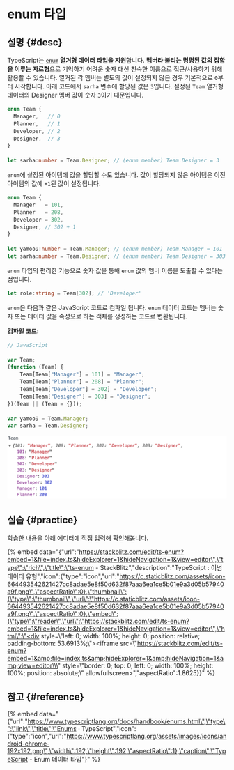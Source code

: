 # enum 타입

## 설명 {#desc}

TypeScript는 [`enum`](https://ko.wikipedia.org/wiki/%EC%97%B4%EA%B1%B0%ED%98%95) **열거형 데이터 타입을 지원**합니다. **멤버라 불리는 명명된 값의 집합을 이루는 자료형**으로  기억하기 어려운 숫자 대신 친숙한 이름으로 접근/사용하기 위해 활용할 수 있습니다. 열거된 각 멤버는 별도의 값이 설정되지 않은 경우 기본적으로 `0`부터 시작합니다. 아래 코드에서 `sarha` 변수에 할당된 값은 `3`입니다. 설정된 `Team` 열거형 데이터의 Designer 멤버 값이 숫자 `3`이기 때문입니다.

```typescript
enum Team {
  Manager,   // 0
  Planner,   // 1
  Developer, // 2
  Designer,  // 3
}

let sarha:number = Team.Designer; // (enum member) Team.Designer = 3
```

`enum`에 설정된 아이템에 값을 할당할 수도 있습니다. 값이 할당되지 않은 아이템은 이전 아이템의 값에 `+1`된 값이 설정됩니다.

```typescript
enum Team {
  Manager   = 101,
  Planner   = 208,
  Developer = 302,
  Designer, // 302 + 1
}

let yamoo9:number = Team.Manager; // (enum member) Team.Manager = 101
let sarha:number = Team.Designer; // (enum member) Team.Designer = 303
```

`enum` 타입의 편리한 기능으로 숫자 값을 통해 `enum` 값의 멤버 이름을 도출할 수 있다는 점입니다.

```typescript
let role:string = Team[302]; // 'Developer'
```

`enum`은 다음과 같은 JavaScript 코드로 컴파일 됩니다. `enum` 데이터 코드는 멤버는 숫자 또는 데이터 값을 속성으로 하는 객체를 생성하는 코드로 변환됩니다.

**컴파일 코드:**

```javascript
// JavaScript

var Team;
(function (Team) {
    Team[Team["Manager"] = 101] = "Manager";
    Team[Team["Planner"] = 208] = "Planner";
    Team[Team["Developer"] = 302] = "Developer";
    Team[Team["Designer"] = 303] = "Designer";
})(Team || (Team = {}));

var yamoo9 = Team.Manager;
var sarha = Team.Designer;
```

![](../.gitbook/assets/image.png)

## 실습 {#practice}

학습한 내용을 아래 에디터에 직접 입력해 확인해봅니다.

{% embed data="{\"url\":\"https://stackblitz.com/edit/ts-enum?embed=1&file=index.ts&hideExplorer=1&hideNavigation=1&view=editor\",\"type\":\"rich\",\"title\":\"ts-enum - StackBlitz\",\"description\":\"TypeScript : 이넘 데이터 유형\",\"icon\":{\"type\":\"icon\",\"url\":\"https://c.staticblitz.com/assets/icon-664493542621427cc8adae5e8f50d632f87aaa6ea1ce5b01e9a3d05b57940a9f.png\",\"aspectRatio\":0},\"thumbnail\":{\"type\":\"thumbnail\",\"url\":\"https://c.staticblitz.com/assets/icon-664493542621427cc8adae5e8f50d632f87aaa6ea1ce5b01e9a3d05b57940a9f.png\",\"aspectRatio\":0},\"embed\":{\"type\":\"reader\",\"url\":\"https://stackblitz.com/edit/ts-enum?embed=1&file=index.ts&hideExplorer=1&hideNavigation=1&view=editor\",\"html\":\"<div style=\\\"left: 0; width: 100%; height: 0; position: relative; padding-bottom: 53.6913%;\\\"><iframe src=\\\"https://stackblitz.com/edit/ts-enum?embed=1&amp;file=index.ts&amp;hideExplorer=1&amp;hideNavigation=1&amp;view=editor\\\" style=\\\"border: 0; top: 0; left: 0; width: 100%; height: 100%; position: absolute;\\\" allowfullscreen></iframe></div>\",\"aspectRatio\":1.8625}}" %}

## 참고 {#reference}

{% embed data="{\"url\":\"https://www.typescriptlang.org/docs/handbook/enums.html\",\"type\":\"link\",\"title\":\"Enums · TypeScript\",\"icon\":{\"type\":\"icon\",\"url\":\"https://www.typescriptlang.org/assets/images/icons/android-chrome-192x192.png\",\"width\":192,\"height\":192,\"aspectRatio\":1},\"caption\":\"TypeScript - Enum 데이터 타입\"}" %}

